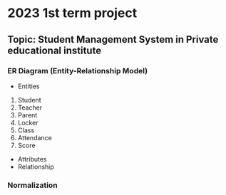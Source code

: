 # 2023 1st term project

## Topic: Student Management System in Private educational institute

### ER Diagram (Entity-Relationship Model)
- Entities
1. Student
2. Teacher
3. Parent
4. Locker
5. Class
6. Attendance
7. Score

- Attributes
- Relationship

### Normalization
